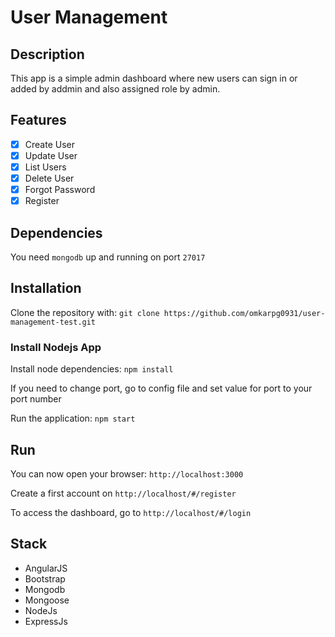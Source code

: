 # User Management

## Description

This app is a simple admin dashboard where new users can sign in or added by addmin and also assigned role by admin.

## Features

- [x] Create User
- [x] Update User
- [x] List Users
- [x] Delete User
- [x] Forgot Password
- [x] Register

## Dependencies

You need `mongodb` up and running on port `27017`

## Installation

Clone the repository with: `git clone https://github.com/omkarpg0931/user-management-test.git`

### Install Nodejs App

Install node dependencies: `npm install`

If you need to change port, go to config file and set value for port to your port number

Run the application: `npm start`

## Run

You can now open your browser: `http://localhost:3000`

Create a first account on `http://localhost/#/register`

To access the dashboard, go to `http://localhost/#/login`

## Stack

* AngularJS
* Bootstrap
* Mongodb
* Mongoose
* NodeJs
* ExpressJs